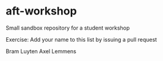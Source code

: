 # aft-workshop
Small sandbox repository for a student workshop

Exercise: Add your name to this list by issuing a pull request

Bram Luyten
Axel Lemmens
